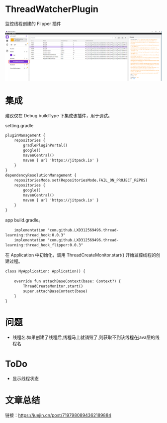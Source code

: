 ﻿# ThreadWatcherPlugin
监控线程创建的 Flipper 插件

![image](https://github.com/LXD312569496/thread-learning/blob/master/pic/demo.png)

# 集成
建议仅在 Debug buildType 下集成该插件，用于调试。

setting.gradle
```
pluginManagement {
    repositories {
        gradlePluginPortal()
        google()
        mavenCentral()
        maven { url 'https://jitpack.io' }
    }
}
dependencyResolutionManagement {
    repositoriesMode.set(RepositoriesMode.FAIL_ON_PROJECT_REPOS)
    repositories {
        google()
        mavenCentral()
        maven { url 'https://jitpack.io' }
    }
}
```

app build.gradle。
```
    implementation "com.github.LXD312569496.thread-learning:thread_hook:0.0.3"
    implementation "com.github.LXD312569496.thread-learning:thread_hook_flipper:0.0.3"
```
在 Application 中初始化，调用 ThreadCreateMonitor.start() 开始监控线程的创建过程。
```
class MyApplication: Application() {

    override fun attachBaseContext(base: Context?) {
        ThreadCreateMonitor.start()
        super.attachBaseContext(base)
    }
}
```
# 问题
- 线程名:如果创建了线程后,线程马上就销毁了,则获取不到该线程在java层的线程名
# ToDo
- 显示线程状态
# 文章总结
链接：https://juejin.cn/post/7197980894362189884
